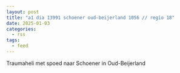 ```yaml
---
layout: post
title: "a1 dia 13991 schoener oud-beijerland 1056 // regio 18"
date: 2025-01-03
categories: 
  - rss
tags: 
  - feed
---
```


Traumaheli met spoed naar Schoener in Oud-Beijerland
